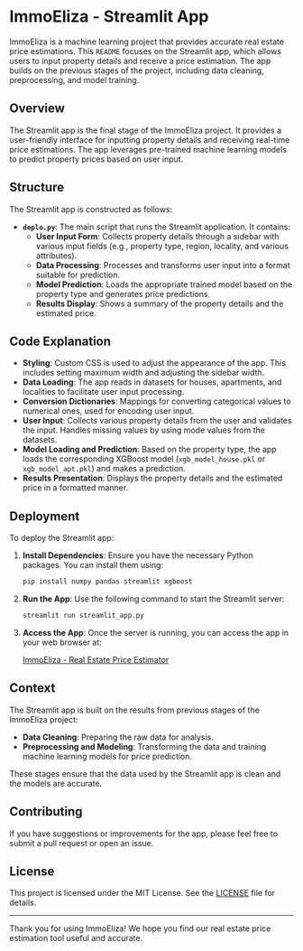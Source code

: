 # ImmoEliza - Streamlit App

ImmoEliza is a machine learning project that provides accurate real estate price estimations. This `README` focuses on the Streamlit app, which allows users to input property details and receive a price estimation. The app builds on the previous stages of the project, including data cleaning, preprocessing, and model training.

## Overview

The Streamlit app is the final stage of the ImmoEliza project. It provides a user-friendly interface for inputting property details and receiving real-time price estimations. The app leverages pre-trained machine learning models to predict property prices based on user input.

## Structure

The Streamlit app is constructed as follows:

- **`deplo.py`**: The main script that runs the Streamlit application. It contains:
  - **User Input Form**: Collects property details through a sidebar with various input fields (e.g., property type, region, locality, and various attributes).
  - **Data Processing**: Processes and transforms user input into a format suitable for prediction.
  - **Model Prediction**: Loads the appropriate trained model based on the property type and generates price predictions.
  - **Results Display**: Shows a summary of the property details and the estimated price.

## Code Explanation

- **Styling**: Custom CSS is used to adjust the appearance of the app. This includes setting maximum width and adjusting the sidebar width.
- **Data Loading**: The app reads in datasets for houses, apartments, and localities to facilitate user input processing.
- **Conversion Dictionaries**: Mappings for converting categorical values to numerical ones, used for encoding user input.
- **User Input**: Collects various property details from the user and validates the input. Handles missing values by using mode values from the datasets.
- **Model Loading and Prediction**: Based on the property type, the app loads the corresponding XGBoost model (`xgb_model_house.pkl` or `xgb_model_apt.pkl`) and makes a prediction.
- **Results Presentation**: Displays the property details and the estimated price in a formatted manner.

## Deployment

To deploy the Streamlit app:

1. **Install Dependencies**: Ensure you have the necessary Python packages. You can install them using:

    ```bash
    pip install numpy pandas streamlit xgboost
    ```

2. **Run the App**: Use the following command to start the Streamlit server:

    ```bash
    streamlit run streamlit_app.py
    ```

3. **Access the App**: Once the server is running, you can access the app in your web browser at:

    [ImmoEliza - Real Estate Price Estimator](https://immo-eliza-belgium.streamlit.app/)

## Context

The Streamlit app is built on the results from previous stages of the ImmoEliza project:

- **Data Cleaning**: Preparing the raw data for analysis.
- **Preprocessing and Modeling**: Transforming the data and training machine learning models for price prediction.

These stages ensure that the data used by the Streamlit app is clean and the models are accurate.

## Contributing

If you have suggestions or improvements for the app, please feel free to submit a pull request or open an issue.

## License

This project is licensed under the MIT License. See the [LICENSE](LICENSE) file for details.

---

Thank you for using ImmoEliza! We hope you find our real estate price estimation tool useful and accurate.
